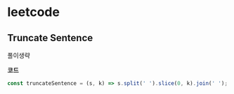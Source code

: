 # leetcode

## Truncate Sentence

풀이생략

**코드**

```js
const truncateSentence = (s, k) => s.split(' ').slice(0, k).join(' ');
```


